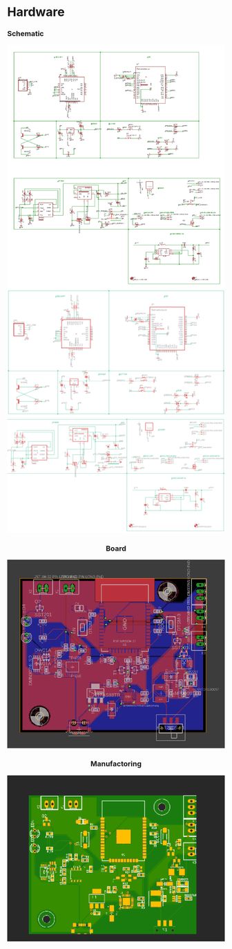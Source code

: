 # Hardware

### Schematic
<div align="center"><img alt="Schematic" width="580" src="SCH.PNG" />

<div align="center"><img alt="Schematic part 1" width="580" src="sch1.PNG" />

<div align="center"><img alt="Schematic part 2" width="580" src="sch2.PNG" />

### Board
<div align="center"><img alt="Board" width="580" src="BRD.PNG" />

### Manufactoring
<div align="center"><img alt="Manufactoring" width="580" src="Manufactore.PNG" />